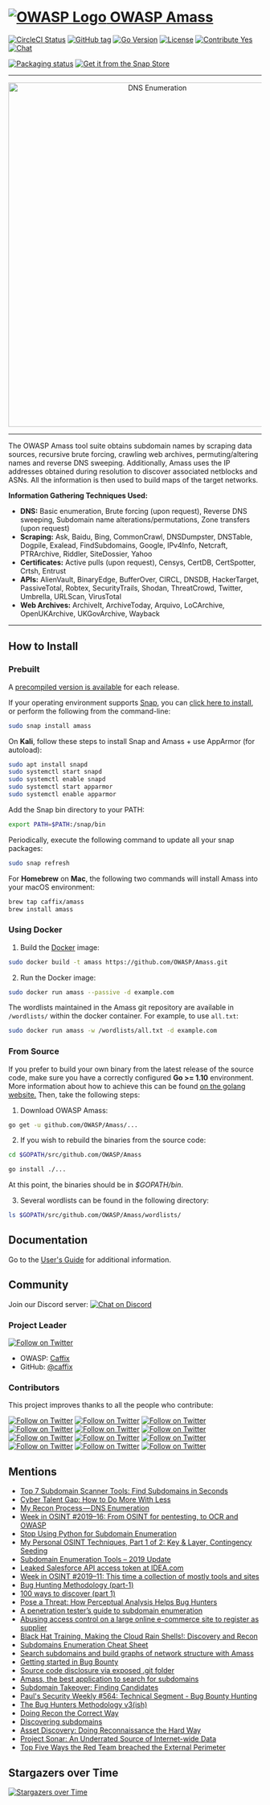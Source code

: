 
# [![OWASP Logo](https://github.com/OWASP/Amass/blob/master/images/owasp_logo.png) OWASP Amass](https://www.owasp.org/index.php/OWASP_Amass_Project)

[![CircleCI Status](https://circleci.com/gh/OWASP/Amass/tree/master.svg?style=shield)](https://circleci.com/gh/OWASP/Amass/tree/master)
[![GitHub tag](https://img.shields.io/github/tag/OWASP/Amass.svg)](https://github.com/OWASP/Amass/tags)
[![Go Version](https://img.shields.io/badge/go-1.11-blue.svg)](https://golang.org/dl/)
[![License](https://img.shields.io/badge/license-Apache%202.0-blue.svg)](https://www.apache.org/licenses/LICENSE-2.0)
[![Contribute Yes](https://img.shields.io/badge/contribute-yes-brightgreen.svg)](https://github.com/OWASP/Amass/blob/master/CONTRIBUTING.md)
[![Chat](https://img.shields.io/discord/433729817918308352.svg?logo=discord)](https://discord.gg/rtN8GMd)

[![Packaging status](https://repology.org/badge/vertical-allrepos/amass.svg)](https://repology.org/metapackage/amass/versions)
[![Get it from the Snap Store](https://snapcraft.io/static/images/badges/en/snap-store-white.svg)](https://snapcraft.io/amass)

----

<p align="center">
  <img alt="DNS Enumeration" src="https://github.com/OWASP/Amass/blob/master/images/amass.gif" width="577" height="685" />
</p>

----

The OWASP Amass tool suite obtains subdomain names by scraping data sources, recursive brute forcing, crawling web archives, permuting/altering names and reverse DNS sweeping. Additionally, Amass uses the IP addresses obtained during resolution to discover associated netblocks and ASNs. All the information is then used to build maps of the target networks.

**Information Gathering Techniques Used:**

* **DNS:** Basic enumeration, Brute forcing (upon request), Reverse DNS sweeping, Subdomain name alterations/permutations, Zone transfers (upon request)
* **Scraping:** Ask, Baidu, Bing, CommonCrawl, DNSDumpster, DNSTable, Dogpile, Exalead, FindSubdomains, Google, IPv4Info, Netcraft, PTRArchive, Riddler, SiteDossier, Yahoo
* **Certificates:** Active pulls (upon request), Censys, CertDB, CertSpotter, Crtsh, Entrust
* **APIs:** AlienVault, BinaryEdge, BufferOver, CIRCL, DNSDB, HackerTarget, PassiveTotal, Robtex, SecurityTrails, Shodan, ThreatCrowd, Twitter, Umbrella, URLScan, VirusTotal
* **Web Archives:** ArchiveIt, ArchiveToday, Arquivo, LoCArchive, OpenUKArchive, UKGovArchive, Wayback

----

## How to Install

### Prebuilt

A [precompiled version is available](https://github.com/OWASP/Amass/releases) for each release.

If your operating environment supports [Snap](https://docs.snapcraft.io/core/install), you can [click here to install](https://snapcraft.io/amass), or perform the following from the command-line:

```bash
sudo snap install amass
```

On **Kali**, follow these steps to install Snap and Amass + use AppArmor (for autoload):

```bash
sudo apt install snapd
sudo systemctl start snapd
sudo systemctl enable snapd
sudo systemctl start apparmor
sudo systemctl enable apparmor
```

Add the Snap bin directory to your PATH:

```bash
export PATH=$PATH:/snap/bin
```

Periodically, execute the following command to update all your snap packages:

```bash
sudo snap refresh
```

For **Homebrew** on **Mac**, the following two commands will install Amass into your macOS environment:

```bash
brew tap caffix/amass
brew install amass
```

### Using Docker

1. Build the [Docker](https://docs.docker.com/) image:

```bash
sudo docker build -t amass https://github.com/OWASP/Amass.git
```

2. Run the Docker image:

```bash
sudo docker run amass --passive -d example.com
```

The wordlists maintained in the Amass git repository are available in `/wordlists/` within the docker container. For example, to use `all.txt`:

```bash
sudo docker run amass -w /wordlists/all.txt -d example.com
```

### From Source

If you prefer to build your own binary from the latest release of the source code, make sure you have a correctly configured **Go >= 1.10** environment. More information about how to achieve this can be found [on the golang website.](https://golang.org/doc/install) Then, take the following steps:

1. Download OWASP Amass:

```bash
go get -u github.com/OWASP/Amass/...
```

2. If you wish to rebuild the binaries from the source code:

```bash
cd $GOPATH/src/github.com/OWASP/Amass

go install ./...
```

At this point, the binaries should be in *$GOPATH/bin*.

3. Several wordlists can be found in the following directory:

```bash
ls $GOPATH/src/github.com/OWASP/Amass/wordlists/
```

## Documentation

Go to the [User's Guide](https://github.com/OWASP/Amass/blob/master/doc/user_guide.md) for additional information.

## Community

Join our Discord server: [![Chat on Discord](https://img.shields.io/discord/433729817918308352.svg?logo=discord)](https://discord.gg/rtN8GMd)

### Project Leader

[![Follow on Twitter](https://img.shields.io/twitter/follow/jeff_foley.svg?logo=twitter)](https://twitter.com/jeff_foley)

* OWASP: [Caffix](https://www.owasp.org/index.php/User:Caffix)
* GitHub: [@caffix](https://github.com/caffix)

### Contributors

This project improves thanks to all the people who contribute:

[![Follow on Twitter](https://img.shields.io/twitter/follow/emtunc.svg?logo=twitter)](https://twitter.com/emtunc)
[![Follow on Twitter](https://img.shields.io/twitter/follow/kalbasit.svg?logo=twitter)](https://twitter.com/kalbasit)
[![Follow on Twitter](https://img.shields.io/twitter/follow/fork_while_fork.svg?logo=twitter)](https://twitter.com/fork_while_fork)
[![Follow on Twitter](https://img.shields.io/twitter/follow/rbadguy1.svg?logo=twitter)](https://twitter.com/rbadguy1)
[![Follow on Twitter](https://img.shields.io/twitter/follow/adam_zinger.svg?logo=twitter)](https://twitter.com/adam_zinger)
[![Follow on Twitter](https://img.shields.io/twitter/follow/architekton1.svg?logo=twitter)](https://twitter.com/architekton1)
[![Follow on Twitter](https://img.shields.io/twitter/follow/danjomart.svg?logo=twitter)](https://twitter.com/danjomart)
[![Follow on Twitter](https://img.shields.io/twitter/follow/_b3nj4m1n__.svg?logo=twitter)](https://twitter.com/_b3nj4m1n__)
[![Follow on Twitter](https://img.shields.io/twitter/follow/shane_ditton.svg?logo=twitter)](https://twitter.com/shane_ditton)
[![Follow on Twitter](https://img.shields.io/twitter/follow/dhauenstein.svg?logo=twitter)](https://twitter.com/dhauenstein)
[![Follow on Twitter](https://img.shields.io/twitter/follow/THB_STX.svg?logo=twitter)](https://twitter.com/THB_STX)
[![Follow on Twitter](https://img.shields.io/twitter/follow/thedevdungeon.svg?logo=twitter)](https://twitter.com/thedevdungeon)

## Mentions

* [Top 7 Subdomain Scanner Tools: Find Subdomains in Seconds](https://securitytrails.com/blog/subdomain-scanner-find-subdomains)
* [Cyber Talent Gap: How to Do More With Less](https://www.digitalshadows.com/blog-and-research/cyber-talent-gap-how-to-do-more-with-less/)
* [My Recon Process — DNS Enumeration](https://medium.com/@noobhax/my-recon-process-dns-enumeration-d0e288f81a8a)
* [Week in OSINT #2019–16: From OSINT for pentesting, to OCR and OWASP](https://medium.com/week-in-osint/week-in-osint-2019-16-8ccfe0da1a70)
* [Stop Using Python for Subdomain Enumeration](http://sec.alexflor.es/post/subdomain_enum/)
* [My Personal OSINT Techniques, Part 1 of 2: Key & Layer, Contingency Seeding](https://0x00sec.org/t/my-personal-osint-techniques-part-1-of-2-key-layer-contingency-seeding/)
* [Subdomain Enumeration Tools – 2019 Update](https://www.yeahhub.com/subdomain-enumeration-tools-2019-update/)
* [Leaked Salesforce API access token at IDEA.com](https://medium.com/@jonathanbouman/leaked-salesforce-api-access-token-at-ikea-com-132eea3844e0)
* [Week in OSINT #2019–11: This time a collection of mostly tools and sites](https://medium.com/week-in-osint/week-in-osint-2019-11-62774ffe7a2)
* [Bug Hunting Methodology (part-1)](https://blog.usejournal.com/bug-hunting-methodology-part-1-91295b2d2066)
* [100 ways to discover (part 1)](https://sylarsec.com/2019/01/11/100-ways-to-discover-part-1/)
* [Pose a Threat: How Perceptual Analysis Helps Bug Hunters](https://www.bishopfox.com/news/2018/12/appsec-california-pose-a-threat-how-perpetual-analysis-helps-bug-hunters/)
* [A penetration tester’s guide to subdomain enumeration](https://blog.appsecco.com/a-penetration-testers-guide-to-sub-domain-enumeration-7d842d5570f6)
* [Abusing access control on a large online e-commerce site to register as supplier](https://medium.com/@fbotes2/governit-754becf85cbc)
* [Black Hat Training, Making the Cloud Rain Shells!: Discovery and Recon](https://www.blackhat.com/eu-18/training/schedule/index.html#aws--azure-exploitation-making-the-cloud-rain-shells-11060)
* [Subdomains Enumeration Cheat Sheet](https://pentester.land/cheatsheets/2018/11/14/subdomains-enumeration-cheatsheet.html)
* [Search subdomains and build graphs of network structure with Amass](https://miloserdov.org/?p=2309)
* [Getting started in Bug Bounty](https://medium.com/@ehsahil/getting-started-in-bug-bounty-7052da28445a)
* [Source code disclosure via exposed .git folder](https://pentester.land/tutorials/2018/10/25/source-code-disclosure-via-exposed-git-folder.html)
* [Amass, the best application to search for subdomains](https://www.h1rd.com/hacking/amass-para-buscar-subdominios)
* [Subdomain Takeover: Finding Candidates](https://0xpatrik.com/subdomain-takeover-candidates/)
* [Paul's Security Weekly #564: Technical Segment - Bug Bounty Hunting](https://wiki.securityweekly.com/Episode564)
* [The Bug Hunters Methodology v3(ish)](https://www.youtube.com/watch?v=Qw1nNPiH_Go)
* [Doing Recon the Correct Way](https://enciphers.com/doing-recon-the-correct-way/)
* [Discovering subdomains](https://www.sjoerdlangkemper.nl/2018/06/20/discovering-subdomains/)
* [Asset Discovery: Doing Reconnaissance the Hard Way](https://0xpatrik.com/asset-discovery/)
* [Project Sonar: An Underrated Source of Internet-wide Data](https://0xpatrik.com/project-sonar-guide/)
* [Top Five Ways the Red Team breached the External Perimeter](https://medium.com/@adam.toscher/top-five-ways-the-red-team-breached-the-external-perimeter-262f99dc9d17)

## Stargazers over Time

 [![Stargazers over Time](https://starcharts.herokuapp.com/OWASP/Amass.svg)](https://starcharts.herokuapp.com/OWASP/Amass)
